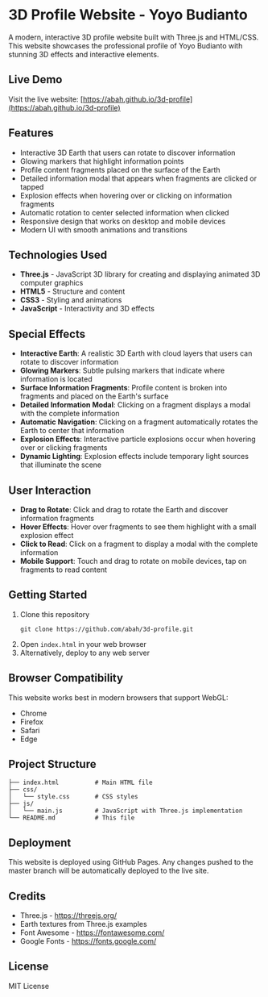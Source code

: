 # 3D Profile Website - Yoyo Budianto

A modern, interactive 3D profile website built with Three.js and HTML/CSS. This website showcases the professional profile of Yoyo Budianto with stunning 3D effects and interactive elements.

## Live Demo

Visit the live website: [https://abah.github.io/3d-profile](https://abah.github.io/3d-profile)

## Features

- Interactive 3D Earth that users can rotate to discover information
- Glowing markers that highlight information points
- Profile content fragments placed on the surface of the Earth
- Detailed information modal that appears when fragments are clicked or tapped
- Explosion effects when hovering over or clicking on information fragments
- Automatic rotation to center selected information when clicked
- Responsive design that works on desktop and mobile devices
- Modern UI with smooth animations and transitions

## Technologies Used

- **Three.js** - JavaScript 3D library for creating and displaying animated 3D computer graphics
- **HTML5** - Structure and content
- **CSS3** - Styling and animations
- **JavaScript** - Interactivity and 3D effects

## Special Effects

- **Interactive Earth**: A realistic 3D Earth with cloud layers that users can rotate to discover information
- **Glowing Markers**: Subtle pulsing markers that indicate where information is located
- **Surface Information Fragments**: Profile content is broken into fragments and placed on the Earth's surface
- **Detailed Information Modal**: Clicking on a fragment displays a modal with the complete information
- **Automatic Navigation**: Clicking on a fragment automatically rotates the Earth to center that information
- **Explosion Effects**: Interactive particle explosions occur when hovering over or clicking fragments
- **Dynamic Lighting**: Explosion effects include temporary light sources that illuminate the scene

## User Interaction

- **Drag to Rotate**: Click and drag to rotate the Earth and discover information fragments
- **Hover Effects**: Hover over fragments to see them highlight with a small explosion effect
- **Click to Read**: Click on a fragment to display a modal with the complete information
- **Mobile Support**: Touch and drag to rotate on mobile devices, tap on fragments to read content

## Getting Started

1. Clone this repository
   ```
   git clone https://github.com/abah/3d-profile.git
   ```
2. Open `index.html` in your web browser
3. Alternatively, deploy to any web server

## Browser Compatibility

This website works best in modern browsers that support WebGL:
- Chrome
- Firefox
- Safari
- Edge

## Project Structure

```
├── index.html          # Main HTML file
├── css/
│   └── style.css       # CSS styles
├── js/
│   └── main.js         # JavaScript with Three.js implementation
└── README.md           # This file
```

## Deployment

This website is deployed using GitHub Pages. Any changes pushed to the master branch will be automatically deployed to the live site.

## Credits

- Three.js - https://threejs.org/
- Earth textures from Three.js examples
- Font Awesome - https://fontawesome.com/
- Google Fonts - https://fonts.google.com/

## License

MIT License 